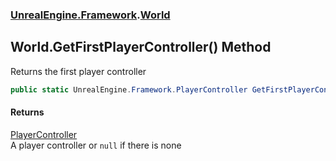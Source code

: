 ### [UnrealEngine.Framework](./UnrealEngine-Framework.md 'UnrealEngine.Framework').[World](./UnrealEngine-Framework-World.md 'UnrealEngine.Framework.World')
## World.GetFirstPlayerController() Method
Returns the first player controller  
```csharp
public static UnrealEngine.Framework.PlayerController GetFirstPlayerController();
```
#### Returns
[PlayerController](./UnrealEngine-Framework-PlayerController.md 'UnrealEngine.Framework.PlayerController')  
A player controller or `null` if there is none  

